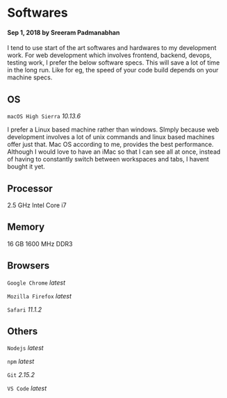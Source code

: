 # Softwares

#### Sep 1, 2018 by Sreeram Padmanabhan

I tend to use start of the art softwares and hardwares to my development work. For web development which involves frontend, backend, devops, testing work, I prefer the below software specs.
This will save a lot of time in the long run. Like for eg, the speed of your code build depends on your machine specs. 

## OS

`macOS High Sierra` *10.13.6*

I prefer a Linux based machine rather than windows. SImply because web development involves a lot of unix commands and linux based machines offer just that. Mac OS according to me, provides the best performance. Although I would love to have an iMac so that I can see all at once, instead of having to constantly switch between workspaces and tabs, I havent bought it yet.


## Processor

2.5 GHz Intel Core i7


## Memory

16 GB 1600 MHz DDR3


## Browsers

`Google Chrome` *latest*

`Mozilla Firefox` *latest*

`Safari` *11.1.2*


## Others

`Nodejs` *latest*

`npm` *latest*

`Git` *2.15.2*

`VS Code` *latest*
